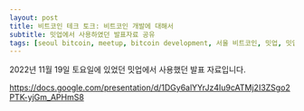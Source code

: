 ```yaml
---
layout: post
title: 비트코인 테크 토크: 비트코인 개발에 대해서
subtitle: 밋업에서 사용하였던 발표자료 공유
tags: [seoul bitcoin, meetup, bitcoin development, 서울 비트코인, 밋업, 밋업 발표 자료, 비트코인 개발]
---
```


2022년 11월 19일 토요일에 있었던 밋업에서 사용했던 발표 자료입니다.

https://docs.google.com/presentation/d/1DGy6alYYrJz4Iu9cATMj2I3ZSgo2PTK-yjGm_APHmS8

